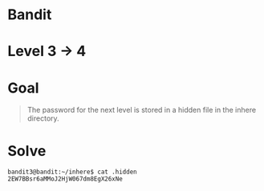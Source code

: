 # Bandit
# Level 3 -> 4
# Goal
> The password for the next level is stored in a hidden file in the inhere directory.

# Solve

```
bandit3@bandit:~/inhere$ cat .hidden
2EW7BBsr6aMMoJ2HjW067dm8EgX26xNe
```
